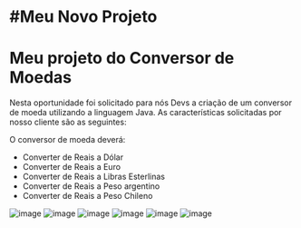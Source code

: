 #Meu Novo Projeto
=======
<h1><upper>Meu projeto do Conversor de Moedas</upper></h1>

Nesta oportunidade foi solicitado para nós Devs a criação de um conversor de moeda utilizando a linguagem Java. As características solicitadas por nosso cliente são as seguintes:

  O conversor de moeda deverá:
  - Converter de Reais a Dólar
  - Converter de Reais a Euro
  - Converter de Reais a Libras Esterlinas
  - Converter de Reais a Peso argentino
  - Converter de Reais a Peso Chileno

    
![image](https://github.com/joaopguima/Challenge-Conversor/assets/136766521/a1d46336-cf86-4a1e-ad06-fd7801c931dd)
![image](https://github.com/joaopguima/Challenge-Conversor/assets/136766521/d65009c4-043f-46d4-b7dd-7725fbe321e9)
![image](https://github.com/joaopguima/Challenge-Conversor/assets/136766521/792a66d9-a656-4150-a062-0d8f79251701)
![image](https://github.com/joaopguima/Challenge-Conversor/assets/136766521/aee6d336-b165-4253-876a-4e1b2a8ed758)
![image](https://github.com/joaopguima/Challenge-Conversor/assets/136766521/e4c7a044-8bbe-42ed-894b-49fc12c9065c)
![image](https://github.com/joaopguima/Challenge-Conversor/assets/136766521/8cb79b6d-0716-4322-b125-9edaadda3d29)



